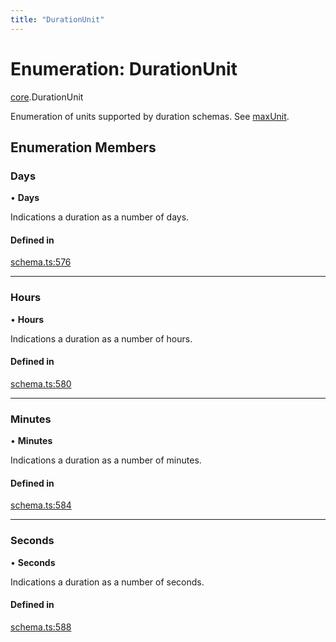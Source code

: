 ```yaml
---
title: "DurationUnit"
---
```

# Enumeration: DurationUnit

[core](../modules/core.md).DurationUnit

Enumeration of units supported by duration schemas. See [maxUnit](../interfaces/core.DurationSchema.md#maxunit).

## Enumeration Members

### Days

• **Days**

Indications a duration as a number of days.

#### Defined in

[schema.ts:576](https://github.com/coda/packs-sdk/blob/main/schema.ts#L576)

___

### Hours

• **Hours**

Indications a duration as a number of hours.

#### Defined in

[schema.ts:580](https://github.com/coda/packs-sdk/blob/main/schema.ts#L580)

___

### Minutes

• **Minutes**

Indications a duration as a number of minutes.

#### Defined in

[schema.ts:584](https://github.com/coda/packs-sdk/blob/main/schema.ts#L584)

___

### Seconds

• **Seconds**

Indications a duration as a number of seconds.

#### Defined in

[schema.ts:588](https://github.com/coda/packs-sdk/blob/main/schema.ts#L588)
